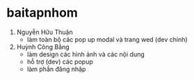 # baitapnhom
1. Nguyễn Hữu Thuận
   - làm toàn bộ các pop up modal và trang wed (dev chính)
2. Huỳnh Công Bằng
   - làm design các hình ảnh và các nội dung
   - hỗ trợ (dev) các popup
   - làm phần đăng nhập
